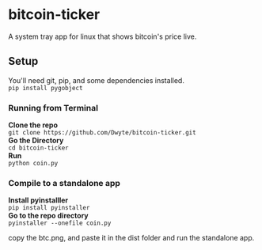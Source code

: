 # bitcoin-ticker
A system tray app for linux that shows bitcoin's price live.  
## Setup
You'll need git, pip, and some dependencies installed.  
`pip install pygobject`  

### Running from Terminal
**Clone the repo**  
`git clone https://github.com/Dwyte/bitcoin-ticker.git`  
**Go the Directory**  
`cd bitcoin-ticker`  
**Run**  
`python coin.py`  

### Compile to a standalone app
**Install pyinstalller**  
`pip install pyinstaller`  
**Go to the repo directory**  
`pyinstaller --onefile coin.py`  

copy the btc.png, and paste it in the dist folder
and run the standalone app.
